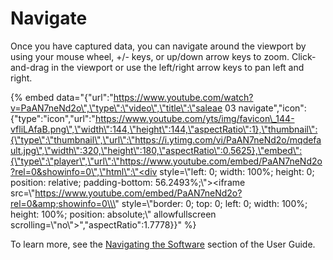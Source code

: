 # Navigate

Once you have captured data, you can navigate around the viewport by using your mouse wheel, +/- keys, or up/down arrow keys to zoom. Click-and-drag in the viewport or use the left/right arrow keys to pan left and right.

{% embed data="{\"url\":\"https://www.youtube.com/watch?v=PaAN7neNd2o\",\"type\":\"video\",\"title\":\"saleae 03 navigate\",\"icon\":{\"type\":\"icon\",\"url\":\"https://www.youtube.com/yts/img/favicon\_144-vfliLAfaB.png\",\"width\":144,\"height\":144,\"aspectRatio\":1},\"thumbnail\":{\"type\":\"thumbnail\",\"url\":\"https://i.ytimg.com/vi/PaAN7neNd2o/mqdefault.jpg\",\"width\":320,\"height\":180,\"aspectRatio\":0.5625},\"embed\":{\"type\":\"player\",\"url\":\"https://www.youtube.com/embed/PaAN7neNd2o?rel=0&showinfo=0\",\"html\":\"<div style=\\\"left: 0; width: 100%; height: 0; position: relative; padding-bottom: 56.2493%;\\\"><iframe src=\\\"https://www.youtube.com/embed/PaAN7neNd2o?rel=0&amp;showinfo=0\\\" style=\\\"border: 0; top: 0; left: 0; width: 100%; height: 100%; position: absolute;\\\" allowfullscreen scrolling=\\\"no\\\"></iframe></div>\",\"aspectRatio\":1.7778}}" %}

To learn more, see the [Navigating the Software](https://saleae.gitbook.io/docs/user-guide/using-logic/navigating-the-software) section of the User Guide.

